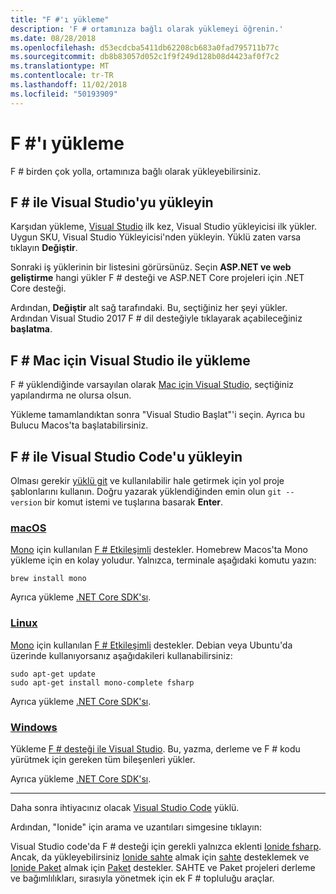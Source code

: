 ```yaml
---
title: "F #'ı yükleme"
description: 'F # ortamınıza bağlı olarak yüklemeyi öğrenin.'
ms.date: 08/28/2018
ms.openlocfilehash: d53ecdcba5411db62208cb683a0fad795711b77c
ms.sourcegitcommit: db8b83057d052c1f9f249d128b08d4423af0f7c2
ms.translationtype: MT
ms.contentlocale: tr-TR
ms.lasthandoff: 11/02/2018
ms.locfileid: "50193909"
---
```

# <a name="install-f"></a>F #'ı yükleme #

F # birden çok yolla, ortamınıza bağlı olarak yükleyebilirsiniz.

## <a name="install-f-with-visual-studio"></a>F # ile Visual Studio'yu yükleyin

Karşıdan yükleme, [Visual Studio](https://visualstudio.microsoft.com/) ilk kez, Visual Studio yükleyicisi ilk yükler. Uygun SKU, Visual Studio Yükleyicisi'nden yükleyin. Yüklü zaten varsa tıklayın **Değiştir**.

Sonraki iş yüklerinin bir listesini görürsünüz. Seçin **ASP.NET ve web geliştirme** hangi yükler F # desteği ve ASP.NET Core projeleri için .NET Core desteği.

Ardından, **Değiştir** alt sağ tarafındaki.  Bu, seçtiğiniz her şeyi yükler. Ardından Visual Studio 2017 F # dil desteğiyle tıklayarak açabileceğiniz **başlatma**.

## <a name="install-f-with-visual-studio-for-mac"></a>F # Mac için Visual Studio ile yükleme

F # yüklendiğinde varsayılan olarak [Mac için Visual Studio](https://visualstudio.microsoft.com/vs/mac/), seçtiğiniz yapılandırma ne olursa olsun.

Yükleme tamamlandıktan sonra "Visual Studio Başlat"'i seçin. Ayrıca bu Bulucu Macos'ta başlatabilirsiniz.

## <a name="install-f-with-visual-studio-code"></a>F # ile Visual Studio Code'u yükleyin

Olması gerekir [yüklü git](https://git-scm.com/download) ve kullanılabilir hale getirmek için yol proje şablonlarını kullanın. Doğru yazarak yüklendiğinden emin olun `git --version` bir komut istemi ve tuşlarına basarak **Enter**.

### <a name="macostabmacos"></a>[macOS](#tab/macos)

[Mono](https://www.mono-project.com) için kullanılan [F # Etkileşimli](../tutorials/fsharp-interactive/index.md) destekler. Homebrew Macos'ta Mono yükleme için en kolay yoludur. Yalnızca, terminale aşağıdaki komutu yazın:

```console
brew install mono
```

Ayrıca yükleme [.NET Core SDK'sı](https://www.microsoft.com/net/download).

### <a name="linuxtablinux"></a>[Linux](#tab/linux)

[Mono](https://www.mono-project.com) için kullanılan [F # Etkileşimli](../tutorials/fsharp-interactive/index.md) destekler. Debian veya Ubuntu'da üzerinde kullanıyorsanız aşağıdakileri kullanabilirsiniz:

```console
sudo apt-get update
sudo apt-get install mono-complete fsharp
```

Ayrıca yükleme [.NET Core SDK'sı](https://www.microsoft.com/net/download).

### <a name="windowstabwindows"></a>[Windows](#tab/windows)

Yükleme [F # desteği ile Visual Studio](#install-f-with-visual-studio). Bu, yazma, derleme ve F # kodu yürütmek için gereken tüm bileşenleri yükler.

Ayrıca yükleme [.NET Core SDK'sı](https://www.microsoft.com/net/download/).

---

Daha sonra ihtiyacınız olacak [Visual Studio Code](https://code.visualstudio.com) yüklü.

Ardından, "Ionide" için arama ve uzantıları simgesine tıklayın:

Visual Studio code'da F # desteği için gerekli yalnızca eklenti [Ionide fsharp](https://marketplace.visualstudio.com/items?itemName=Ionide.Ionide-fsharp). Ancak, da yükleyebilirsiniz [Ionide sahte](https://marketplace.visualstudio.com/items?itemName=Ionide.Ionide-FAKE) almak için [sahte](https://fsharp.github.io/FAKE/) desteklemek ve [Ionide Paket](https://marketplace.visualstudio.com/items?itemName=Ionide.Ionide-Paket) almak için [Paket](https://fsprojects.github.io/Paket/) destekler. SAHTE ve Paket projeleri derleme ve bağımlılıkları, sırasıyla yönetmek için ek F # topluluğu araçlar.
